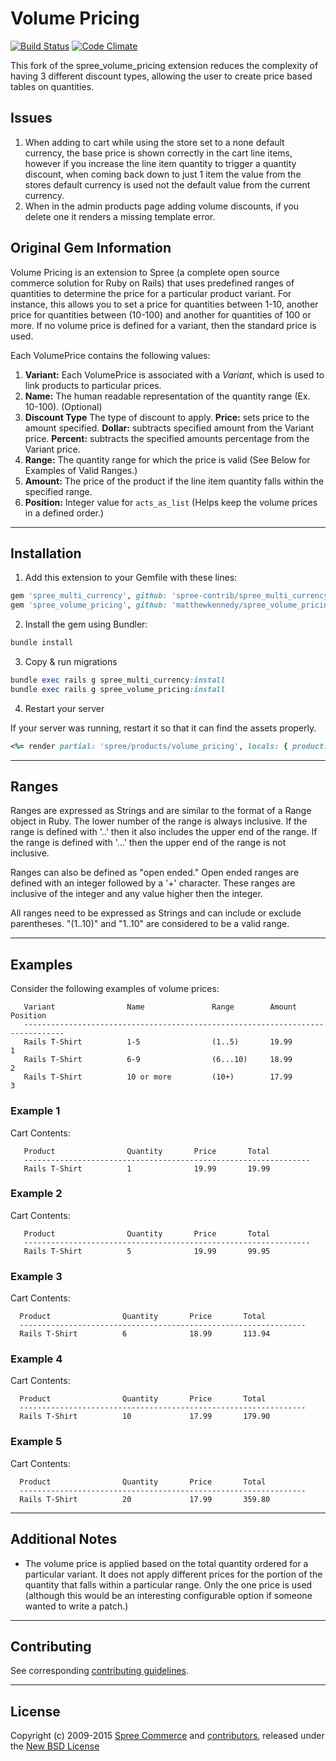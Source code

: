 # Volume Pricing

[![Build Status](https://travis-ci.org/spree-contrib/spree_volume_pricing.svg?branch=3-0-stable)](https://travis-ci.org/spree-contrib/spree_volume_pricing)
[![Code Climate](https://codeclimate.com/github/spree-contrib/spree_volume_pricing/badges/gpa.svg)](https://codeclimate.com/github/spree-contrib/spree_volume_pricing)

This fork of the spree_volume_pricing extension reduces the complexity of having 3 different discount types, allowing the user to create price based tables on quantities.

## Issues

1. When adding to cart while using the store set to a none default currency, the base price is shown correctly in the cart line items, however if you increase the line item quantity to trigger a quantity discount, when coming back down to just 1 item the value from the stores default currency is used not the default value from the current currency.
1. When in the admin products page adding volume discounts, if you delete one it renders a missing template error.


## Original Gem Information
Volume Pricing is an extension to Spree (a complete open source commerce solution for Ruby on Rails) that uses predefined ranges of quantities to determine the price for a particular product variant.  For instance, this allows you to set a price for quantities between 1-10, another price for quantities between (10-100) and another for quantities of 100 or more.  If no volume price is defined for a variant, then the standard price is used.

Each VolumePrice contains the following values:

1. **Variant:** Each VolumePrice is associated with a _Variant_, which is used to link products to particular prices.
1. **Name:** The human readable representation of the quantity range (Ex. 10-100).  (Optional)
1. **Discount Type** The type of discount to apply.  **Price:** sets price to the amount specified. **Dollar:** subtracts specified amount from the Variant price.  **Percent:** subtracts the specified amounts percentage from the Variant price.
1. **Range:** The quantity range for which the price is valid (See Below for Examples of Valid Ranges.)
1. **Amount:** The price of the product if the line item quantity falls within the specified range.
1. **Position:** Integer value for `acts_as_list` (Helps keep the volume prices in a defined order.)

---

## Installation

1. Add this extension to your Gemfile with these lines:

  ```ruby
  gem 'spree_multi_currency', github: 'spree-contrib/spree_multi_currency'
  gem 'spree_volume_pricing', github: 'matthewkennedy/spree_volume_pricing'
  ```

2. Install the gem using Bundler:
  ```ruby
  bundle install
  ```

3. Copy & run migrations
  ```ruby
  bundle exec rails g spree_multi_currency:install
  bundle exec rails g spree_volume_pricing:install
  ```

4. Restart your server

  If your server was running, restart it so that it can find the assets properly.


  ```ruby
  <%= render partial: 'spree/products/volume_pricing', locals: { product: @product } %>
  ```

---

## Ranges

Ranges are expressed as Strings and are similar to the format of a Range object in Ruby.  The lower number of the range is always inclusive.  If the range is defined with '..' then it also includes the upper end of the range.  If the range is defined with '...' then the upper end of the range is not inclusive.

Ranges can also be defined as "open ended."  Open ended ranges are defined with an integer followed by a '+' character.  These ranges are inclusive of the integer and any value higher then the integer.

All ranges need to be expressed as Strings and can include or exclude parentheses.  "(1..10)" and "1..10" are considered to be a valid range.

---

## Examples

Consider the following examples of volume prices:

       Variant                Name               Range        Amount         Position
       -------------------------------------------------------------------------------
       Rails T-Shirt          1-5                (1..5)       19.99          1
       Rails T-Shirt          6-9                (6...10)     18.99          2
       Rails T-Shirt          10 or more         (10+)        17.99          3

### Example 1

Cart Contents:

       Product                Quantity       Price       Total
       ----------------------------------------------------------------
       Rails T-Shirt          1              19.99       19.99

### Example 2

Cart Contents:

       Product                Quantity       Price       Total
       ----------------------------------------------------------------
       Rails T-Shirt          5              19.99       99.95

### Example 3

Cart Contents:

      Product                Quantity       Price       Total
      ----------------------------------------------------------------
      Rails T-Shirt          6              18.99       113.94

### Example 4

Cart Contents:

      Product                Quantity       Price       Total
      ----------------------------------------------------------------
      Rails T-Shirt          10             17.99       179.90

### Example 5

Cart Contents:

      Product                Quantity       Price       Total
      ----------------------------------------------------------------
      Rails T-Shirt          20             17.99       359.80

---

## Additional Notes

* The volume price is applied based on the total quantity ordered for a particular variant.  It does not apply different prices for the portion of the quantity that falls within a particular range. Only the one price is used (although this would be an interesting configurable option if someone wanted to write a patch.)

---

## Contributing

See corresponding [contributing guidelines][1].

---

## License

Copyright (c) 2009-2015 [Spree Commerce][2] and [contributors][3], released under the [New BSD License][4]

[1]: https://github.com/spree-contrib/spree_volume_pricing/blob/master/CONTRIBUTING.md
[2]: https://github.com/spree
[3]: https://github.com/spree-contrib/spree_volume_pricing/graphs/contributors
[4]: https://github.com/spree-contrib/spree_volume_pricing/blob/master/LICENSE.md
